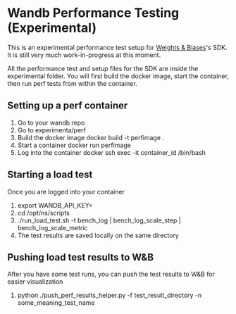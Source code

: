 # Wandb Performance Testing (Experimental)

This is an experimental performance test setup for [Weights & Biases](https://wandb.ai/)'s SDK.  It is still very much work-in-progress at this moment.

All the performance test and setup files for the SDK are inside the experimental folder.  You will first build the docker image, start the container, then run perf tests from within the container.

## Setting up a perf container
1. Go to your wandb repo
2. Go to experimenta/perf
3. Build the docker image
   docker build -t perfimage .
4. Start a container
   docker run perfimage
5. Log into the container
   docker ssh exec -it container_id /bin/bash 

## Starting a load test
Once you are logged into your container 
1. export WANDB_API_KEY=<your key>
2. cd /opt/ns/scripts
3. ./run_load_test.sh -t bench_log | bench_log_scale_step | bench_log_scale_metric
4. The test results are saved locally on the same directory

## Pushing load test results to W&B
After you have some test runs, you can push the test results to W&B for easier visualization
1. python ./push_perf_results_helper.py -f test_result_directory -n some_meaning_test_name


